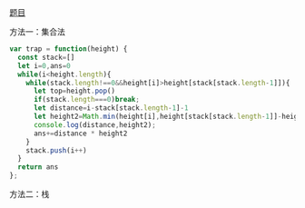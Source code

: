 [题目](https://leetcode.cn/problems/trapping-rain-water/)

方法一：集合法
```js
var trap = function(height) {
  const stack=[]
  let i=0,ans=0
  while(i<height.length){
    while(stack.length!==0&&height[i]>height[stack[stack.length-1]]){
      let top=height.pop()
      if(stack.length===0)break;
      let distance=i-stack[stack.length-1]-1
      let height2=Math.min(height[i],height[stack[stack.length-1]]-height[top])
      console.log(distance,height2);
      ans+=distance * height2
    }
    stack.push(i++)
  }
  return ans
};
```

方法二：栈
```js

```
